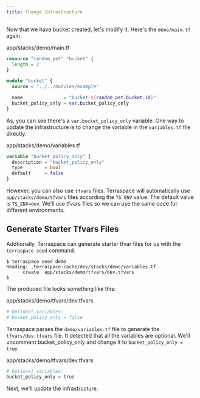 ```yaml
---
title: Change Infrastructure
---
```


Now that we have bucket created, let's modify it. Here's the `demo/main.tf` again.

app/stacks/demo/main.tf

```terraform
resource "random_pet" "bucket" {
  length = 2
}

module "bucket" {
  source = "../../modules/example"

  name               = "bucket-${random_pet.bucket.id}"
  bucket_policy_only = var.bucket_policy_only
}
```

As, you can see there's a `var.bucket_policy_only` variable. One way to update the infrastructure is to change the variable in the `variables.tf` file directly.

app/stacks/demo/variables.tf

```terraform
variable "bucket_policy_only" {
  description = "bucket_policy_only"
  type        = bool
  default     = false
}
```

However, you can also use `tfvars` files. Terraspace will automatically use `app/stacks/demo/tfvars` files according the `TS_ENV` value. The default value is `TS_ENV=dev`. We'll use tfvars files so we can use the same code for different environments.

## Generate Starter Tfvars Files

Addtionally, Terraspace can generate starter tfvar files for us with the `terraspace seed` command.

    $ terraspace seed demo
    Reading: .terraspace-cache/dev/stacks/demo/variables.tf
          create  app/stacks/demo/tfvars/dev.tfvars
    $

The produced file looks something like this:

app/stacks/demo/tfvars/dev.tfvars

```terraform
# Optional variables:
# bucket_policy_only = false
```

Terraspace parses the `demo/variables.tf` file to generate the `tfvars/dev.tfvars` file.  It detected that all the variables are optional.  We'll uncomment bucket_policy_only and change it to `bucket_policy_only = true`.

app/stacks/demo/tfvars/dev.tfvars

```terraform
# Optional variables:
bucket_policy_only = true
```

Next, we'll update the infrastructure.